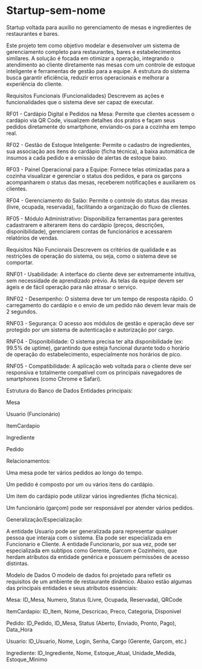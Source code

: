 # Startup-sem-nome
Startup voltada para auxílio no gerenciamento de mesas e ingredientes de restaurantes e bares.


Este projeto tem como objetivo modelar e desenvolver um sistema de gerenciamento completo para restaurantes, bares e estabelecimentos similares. A solução é focada em otimizar a operação, integrando o atendimento ao cliente diretamente nas mesas com um controle de estoque inteligente e ferramentas de gestão para a equipe. A estrutura do sistema busca garantir eficiência, reduzir erros operacionais e melhorar a experiência do cliente.

Requisitos Funcionais (Funcionalidades)
Descrevem as ações e funcionalidades que o sistema deve ser capaz de executar.

RF01 - Cardápio Digital e Pedidos na Mesa: Permite que clientes acessem o cardápio via QR Code, visualizem detalhes dos pratos e façam seus pedidos diretamente do smartphone, enviando-os para a cozinha em tempo real.

RF02 - Gestão de Estoque Inteligente: Permite o cadastro de ingredientes, sua associação aos itens do cardápio (ficha técnica), a baixa automática de insumos a cada pedido e a emissão de alertas de estoque baixo.

RF03 - Painel Operacional para a Equipe: Fornece telas otimizadas para a cozinha visualizar e gerenciar o status dos pedidos, e para os garçons acompanharem o status das mesas, receberem notificações e auxiliarem os clientes.

RF04 - Gerenciamento do Salão: Permite o controle do status das mesas (livre, ocupada, reservada), facilitando a organização do fluxo de clientes.

RF05 - Módulo Administrativo: Disponibiliza ferramentas para gerentes cadastrarem e alterarem itens do cardápio (preços, descrições, disponibilidade), gerenciarem contas de funcionários e acessarem relatórios de vendas.

Requisitos Não Funcionais
Descrevem os critérios de qualidade e as restrições de operação do sistema, ou seja, como o sistema deve se comportar.

RNF01 - Usabilidade: A interface do cliente deve ser extremamente intuitiva, sem necessidade de aprendizado prévio. As telas da equipe devem ser ágeis e de fácil operação para não atrasar o serviço.

RNF02 - Desempenho: O sistema deve ter um tempo de resposta rápido. O carregamento do cardápio e o envio de um pedido não devem levar mais de 2 segundos.

RNF03 - Segurança: O acesso aos módulos de gestão e operação deve ser protegido por um sistema de autenticação e autorização por cargo.

RNF04 - Disponibilidade: O sistema precisa ter alta disponibilidade (ex: 99.5% de uptime), garantindo que esteja funcional durante todo o horário de operação do estabelecimento, especialmente nos horários de pico.

RNF05 - Compatibilidade: A aplicação web voltada para o cliente deve ser responsiva e totalmente compatível com os principais navegadores de smartphones (como Chrome e Safari).

Estrutura do Banco de Dados
Entidades principais:

Mesa

Usuario (Funcionário)

ItemCardapio

Ingrediente

Pedido

Relacionamentos:

Uma mesa pode ter vários pedidos ao longo do tempo.

Um pedido é composto por um ou vários itens do cardápio.

Um item do cardápio pode utilizar vários ingredientes (ficha técnica).

Um funcionário (garçom) pode ser responsável por atender vários pedidos.

Generalização/Especialização:

A entidade Usuario pode ser generalizada para representar qualquer pessoa que interaja com o sistema. Ela pode ser especializada em Funcionario e Cliente. A entidade Funcionario, por sua vez, pode ser especializada em subtipos como Gerente, Garcom e Cozinheiro, que herdam atributos da entidade genérica e possuem permissões de acesso distintas.

Modelo de Dados
O modelo de dados foi projetado para refletir os requisitos de um ambiente de restaurante dinâmico. Abaixo estão algumas das principais entidades e seus atributos essenciais:

Mesa: ID_Mesa, Numero, Status (Livre, Ocupada, Reservada), QRCode

ItemCardapio: ID_Item, Nome, Descricao, Preco, Categoria, Disponivel

Pedido: ID_Pedido, ID_Mesa, Status (Aberto, Enviado, Pronto, Pago), Data_Hora

Usuario: ID_Usuario, Nome, Login, Senha, Cargo (Gerente, Garçom, etc.)

Ingrediente: ID_Ingrediente, Nome, Estoque_Atual, Unidade_Medida, Estoque_Minimo

